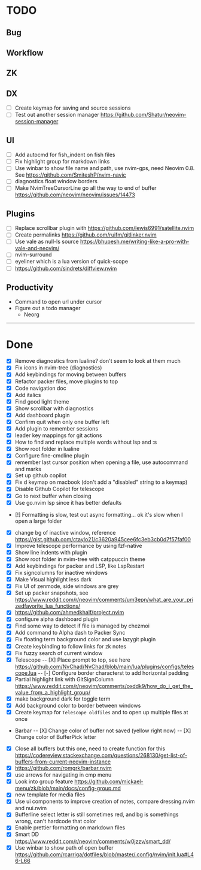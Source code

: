 # TODO

## Bug

## Workflow

## ZK

## DX

- [ ] Create keymap for saving and source sessions
- [ ] Test out another session manager https://github.com/Shatur/neovim-session-manager

<!-- - [-] Disable Gitsigns in gutter for markdown -->
<!-- - [-] Figure out why Nvimtree sometimes open file in window -->
<!-- - [-] How to persist folds -->

## UI

- [ ] Add autocmd for fish_indent on fish files
- [ ] Fix highlight group for markdown links
- [ ] Use winbar to show file name and path, use nvim-gps, need Neovim 0.8. See https://github.com/SmiteshP/nvim-navic
- [ ] diagnostics float window borders
- [ ] Make NvimTreeCursorLine go all the way to end of buffer https://github.com/neovim/neovim/issues/14473

## Plugins

- [ ] Replace scrollbar plugin with https://github.com/lewis6991/satellite.nvim
- [ ] Create permalinks https://github.com/ruifm/gitlinker.nvim
- [ ] Use vale as null-ls source https://bhupesh.me/writing-like-a-pro-with-vale-and-neovim/
- [ ] nvim-surround
- [ ] eyeliner which is a lua version of quick-scope
- [ ] https://github.com/sindrets/diffview.nvim

## Productivity

- Command to open url under cursor
- Figure out a todo manager
  - Neorg

---

# Done

- [x] Remove diagnostics from lualine? don't seem to look at them much
- [x] Fix icons in nvim-tree (diagnostics)
- [x] Add keybindings for moving between buffers
- [x] Refactor packer files, move plugins to top
- [x] Code navigation doc
- [x] Add italics
- [x] Find good light theme
- [x] Show scrollbar with diagnostics
- [x] Add dashboard plugin
- [x] Confirm quit when only one buffer left
- [x] Add plugin to remember sessions
- [x] leader key mappings for git actions
- [x] How to find and replace multiple words without lsp and :s
- [x] Show root folder in lualine
- [x] Configure fine-cmdline plugin
- [x] remember last cursor position when opening a file, use autocommand and marks
- [x] Set up github copilot
- [x] Fix d keymap on macbook (don't add a "disabled" string to a keymap)
- [x] Disable Github Copilot for telescope
- [x] Go to next buffer when closing
- [x] Use go.nvim lsp since it has better defaults
- [!] Formatting is slow, test out async formatting... ok it's slow when I open a large folder
- [x] change bg of inactive window, reference https://gist.github.com/ctaylo21/c3620a945cee6fc3eb3cb0d7f57faf00
- [x] Improve telescope performance by using fzf-native
- [x] Show line indents with plugin
- [x] Show root folder in nvim-tree with catppuccin theme
- [x] Add keybindings for packer and LSP, like LspRestart
- [x] Fix signcolumns for inactive windows
- [x] Make Visual highlight less dark
- [x] Fix UI of zenmode, side windows are grey
- [x] Set up packer snapshots, see https://www.reddit.com/r/neovim/comments/um3epn/what_are_your_prizedfavorite_lua_functions/
- [x] https://github.com/ahmedkhalf/project.nvim
- [x] configure alpha dashboard plugin
- [x] Find some way to detect if file is managed by chezmoi
- [x] Add command to Alpha dash to Packer Sync
- [x] Fix floating term background color and use lazygit plugin
- [x] Create keybinding to follow links for zk notes
- [x] Fix fuzzy search of current window
- [x] Telescope
      -- [X] Place prompt to top, see here https://github.com/NvChad/NvChad/blob/main/lua/plugins/configs/telescope.lua
      -- [-] Configure border characterst to add horizontal padding
- [x] Partial highlight link with GitSignColumn https://www.reddit.com/r/neovim/comments/oxddk9/how_do_i_get_the_value_from_a_highlight_group/
- [x] make background dark for toggle term
- [x] Add background color to border between windows
- [x] Create keymap for `Telescope oldfiles` and to open up multiple files at once
- Barbar
  -- [X] Change color of buffer not saved (yellow right now)
  -- [X] Change color of BufferPick letter
- [x] Close all buffers but this one, need to create function for this https://codereview.stackexchange.com/questions/268130/get-list-of-buffers-from-current-neovim-instance
- [x] https://github.com/romgrk/barbar.nvim
- [x] use arrows for navigating in cmp menu
- [x] Look into group feature https://github.com/mickael-menu/zk/blob/main/docs/config-group.md
- [x] new template for media files
- [x] Use ui components to improve creation of notes, compare dressing.nvim and nui.nvim
- [x] Bufferline select letter is still sometimes red, and bg is somethings wrong, can't hardcode that color
- [x] Enable prettier formatting on markdown files
- [x] Smart DD https://www.reddit.com/r/neovim/comments/w0jzzv/smart_dd/
- [x] Use winbar to show path of open buffer https://github.com/rcarriga/dotfiles/blob/master/.config/nvim/init.lua#L46-L66
